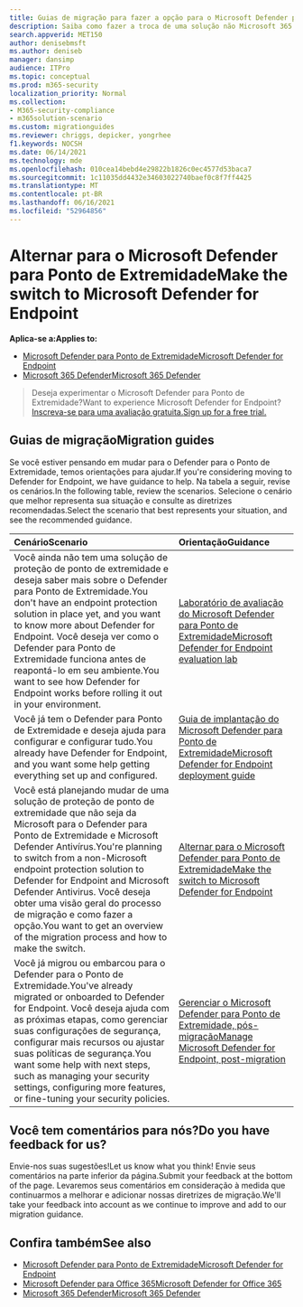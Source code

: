 ```yaml
---
title: Guias de migração para fazer a opção para o Microsoft Defender para o Ponto de Extremidade
description: Saiba como fazer a troca de uma solução não Microsoft 365 Defender para o Microsoft Defender para o Ponto de Extremidade
search.appverid: MET150
author: denisebmsft
ms.author: deniseb
manager: dansimp
audience: ITPro
ms.topic: conceptual
ms.prod: m365-security
localization_priority: Normal
ms.collection:
- M365-security-compliance
- m365solution-scenario
ms.custom: migrationguides
ms.reviewer: chriggs, depicker, yongrhee
f1.keywords: NOCSH
ms.date: 06/14/2021
ms.technology: mde
ms.openlocfilehash: 010cea14bebd4e29822b1826c0ec4577d53baca7
ms.sourcegitcommit: 1c11035dd4432e34603022740baef0c8f7ff4425
ms.translationtype: MT
ms.contentlocale: pt-BR
ms.lasthandoff: 06/16/2021
ms.locfileid: "52964856"
---
```

# <a name="make-the-switch-to-microsoft-defender-for-endpoint"></a><span data-ttu-id="a3a5f-103">Alternar para o Microsoft Defender para Ponto de Extremidade</span><span class="sxs-lookup"><span data-stu-id="a3a5f-103">Make the switch to Microsoft Defender for Endpoint</span></span>

<span data-ttu-id="a3a5f-104">**Aplica-se a:**</span><span class="sxs-lookup"><span data-stu-id="a3a5f-104">**Applies to:**</span></span>
- [<span data-ttu-id="a3a5f-105">Microsoft Defender para Ponto de Extremidade</span><span class="sxs-lookup"><span data-stu-id="a3a5f-105">Microsoft Defender for Endpoint</span></span>](https://go.microsoft.com/fwlink/p/?linkid=2154037)
- [<span data-ttu-id="a3a5f-106">Microsoft 365 Defender</span><span class="sxs-lookup"><span data-stu-id="a3a5f-106">Microsoft 365 Defender</span></span>](https://go.microsoft.com/fwlink/?linkid=2118804)

> <span data-ttu-id="a3a5f-107">Deseja experimentar o Microsoft Defender para Ponto de Extremidade?</span><span class="sxs-lookup"><span data-stu-id="a3a5f-107">Want to experience Microsoft Defender for Endpoint?</span></span> [<span data-ttu-id="a3a5f-108">Inscreva-se para uma avaliação gratuita.</span><span class="sxs-lookup"><span data-stu-id="a3a5f-108">Sign up for a free trial.</span></span>](https://www.microsoft.com/microsoft-365/windows/microsoft-defender-atp?ocid=docs-wdatp-exposedapis-abovefoldlink)

## <a name="migration-guides"></a><span data-ttu-id="a3a5f-109">Guias de migração</span><span class="sxs-lookup"><span data-stu-id="a3a5f-109">Migration guides</span></span>

<span data-ttu-id="a3a5f-110">Se você estiver pensando em mudar para o Defender para o Ponto de Extremidade, temos orientações para ajudar.</span><span class="sxs-lookup"><span data-stu-id="a3a5f-110">If you're considering moving to Defender for Endpoint, we have guidance to help.</span></span> <span data-ttu-id="a3a5f-111">Na tabela a seguir, revise os cenários.</span><span class="sxs-lookup"><span data-stu-id="a3a5f-111">In the following table, review the scenarios.</span></span> <span data-ttu-id="a3a5f-112">Selecione o cenário que melhor representa sua situação e consulte as diretrizes recomendadas.</span><span class="sxs-lookup"><span data-stu-id="a3a5f-112">Select the scenario that best represents your situation, and see the recommended guidance.</span></span>

| <span data-ttu-id="a3a5f-113">Cenário</span><span class="sxs-lookup"><span data-stu-id="a3a5f-113">Scenario</span></span> | <span data-ttu-id="a3a5f-114">Orientação</span><span class="sxs-lookup"><span data-stu-id="a3a5f-114">Guidance</span></span> |
|:----|:----|
| <span data-ttu-id="a3a5f-115">Você ainda não tem uma solução de proteção de ponto de extremidade e deseja saber mais sobre o Defender para Ponto de Extremidade.</span><span class="sxs-lookup"><span data-stu-id="a3a5f-115">You don't have an endpoint protection solution in place yet, and you want to know more about Defender for Endpoint.</span></span> <span data-ttu-id="a3a5f-116">Você deseja ver como o Defender para Ponto de Extremidade funciona antes de reapontá-lo em seu ambiente.</span><span class="sxs-lookup"><span data-stu-id="a3a5f-116">You want to see how Defender for Endpoint works before rolling it out in your environment.</span></span>  | [<span data-ttu-id="a3a5f-117">Laboratório de avaliação do Microsoft Defender para Ponto de Extremidade</span><span class="sxs-lookup"><span data-stu-id="a3a5f-117">Microsoft Defender for Endpoint evaluation lab</span></span>](evaluation-lab.md)   |
| <span data-ttu-id="a3a5f-118">Você já tem o Defender para Ponto de Extremidade e deseja ajuda para configurar e configurar tudo.</span><span class="sxs-lookup"><span data-stu-id="a3a5f-118">You already have Defender for Endpoint, and you want some help getting everything set up and configured.</span></span>  | [<span data-ttu-id="a3a5f-119">Guia de implantação do Microsoft Defender para Ponto de Extremidade</span><span class="sxs-lookup"><span data-stu-id="a3a5f-119">Microsoft Defender for Endpoint deployment guide</span></span>](deployment-phases.md)  |
| <span data-ttu-id="a3a5f-120">Você está planejando mudar de uma solução de proteção de ponto de extremidade que não seja da Microsoft para o Defender para Ponto de Extremidade e Microsoft Defender Antivírus.</span><span class="sxs-lookup"><span data-stu-id="a3a5f-120">You're planning to switch from a non-Microsoft endpoint protection solution to Defender for Endpoint and Microsoft Defender Antivirus.</span></span> <span data-ttu-id="a3a5f-121">Você deseja obter uma visão geral do processo de migração e como fazer a opção.</span><span class="sxs-lookup"><span data-stu-id="a3a5f-121">You want to get an overview of the migration process and how to make the switch.</span></span> |[<span data-ttu-id="a3a5f-122">Alternar para o Microsoft Defender para Ponto de Extremidade</span><span class="sxs-lookup"><span data-stu-id="a3a5f-122">Make the switch to Microsoft Defender for Endpoint</span></span>](switch-to-microsoft-defender-migration.md)   |
| <span data-ttu-id="a3a5f-123">Você já migrou ou embarcou para o Defender para o Ponto de Extremidade.</span><span class="sxs-lookup"><span data-stu-id="a3a5f-123">You've already migrated or onboarded to Defender for Endpoint.</span></span> <span data-ttu-id="a3a5f-124">Você deseja ajuda com as próximas etapas, como gerenciar suas configurações de segurança, configurar mais recursos ou ajustar suas políticas de segurança.</span><span class="sxs-lookup"><span data-stu-id="a3a5f-124">You want some help with next steps, such as managing your security settings, configuring more features, or fine-tuning your security policies.</span></span> | [<span data-ttu-id="a3a5f-125">Gerenciar o Microsoft Defender para Ponto de Extremidade, pós-migração</span><span class="sxs-lookup"><span data-stu-id="a3a5f-125">Manage Microsoft Defender for Endpoint, post-migration</span></span>](manage-atp-post-migration.md) |


## <a name="do-you-have-feedback-for-us"></a><span data-ttu-id="a3a5f-126">Você tem comentários para nós?</span><span class="sxs-lookup"><span data-stu-id="a3a5f-126">Do you have feedback for us?</span></span>

<span data-ttu-id="a3a5f-127">Envie-nos suas sugestões!</span><span class="sxs-lookup"><span data-stu-id="a3a5f-127">Let us know what you think!</span></span> <span data-ttu-id="a3a5f-128">Envie seus comentários na parte inferior da página.</span><span class="sxs-lookup"><span data-stu-id="a3a5f-128">Submit your feedback at the bottom of the page.</span></span> <span data-ttu-id="a3a5f-129">Levaremos seus comentários em consideração à medida que continuarmos a melhorar e adicionar nossas diretrizes de migração.</span><span class="sxs-lookup"><span data-stu-id="a3a5f-129">We'll take your feedback into account as we continue to improve and add to our migration guidance.</span></span>

## <a name="see-also"></a><span data-ttu-id="a3a5f-130">Confira também</span><span class="sxs-lookup"><span data-stu-id="a3a5f-130">See also</span></span>

- [<span data-ttu-id="a3a5f-131">Microsoft Defender para Ponto de Extremidade</span><span class="sxs-lookup"><span data-stu-id="a3a5f-131">Microsoft Defender for Endpoint</span></span>](/windows/security/threat-protection)
- [<span data-ttu-id="a3a5f-132">Microsoft Defender para Office 365</span><span class="sxs-lookup"><span data-stu-id="a3a5f-132">Microsoft Defender for Office 365</span></span>](/microsoft-365/security/office-365-security/office-365-atp)
- [<span data-ttu-id="a3a5f-133">Microsoft 365 Defender</span><span class="sxs-lookup"><span data-stu-id="a3a5f-133">Microsoft 365 Defender</span></span>](/microsoft-365/security/defender/microsoft-threat-protection?) 
